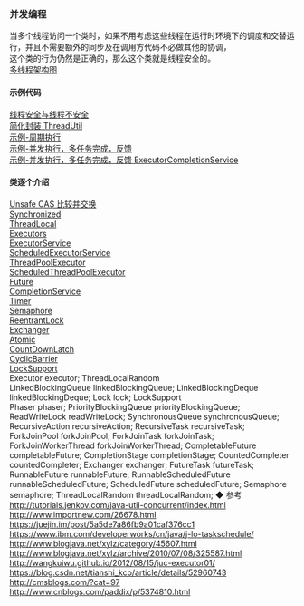 ### 并发编程   
当多个线程访问一个类时，如果不用考虑这些线程在运行时环境下的调度和交替运行，并且不需要额外的同步及在调用方代码不必做其他的协调，  
这个类的行为仍然是正确的，那么这个类就是线程安全的。  
[多线程架构图](ImageFiles/MT_001.png)  
#### 示例代码  
[线程安全与线程不安全](sample/safe_unsafe.md)   
[简化封装 ThreadUtil](library/ThreadUtil.md)  
[示例-周期执行](sample/ses_01.md)   
[示例-并发执行，多任务完成，反馈](sample/es_01.md)   
[示例-并发执行，多任务完成，反馈 ExecutorCompletionService](sample/es_01.md)   
#### 类逐个介绍  
[Unsafe CAS 比较并交换](library/Unsafe.md)  
[Synchronized](library/synchronized.md)  
[ThreadLocal](library/ThreadLocal.md)   
[Executors](library/Executors.md)  
[ExecutorService](library/ExecutorService.md)  
[ScheduledExecutorService](library/ScheduledExecutorService.md)  
[ThreadPoolExecutor](ThreadPoolExecutor/ThreadPoolExecutor.md)  
[ScheduledThreadPoolExecutor](library/ScheduledThreadPoolExecutor.md)  
[Future](library/Future.md)  
[CompletionService](library/CompletionService.md)  
[Timer](library/Timer.md)  
[Semaphore](library/Semaphore.md)  
[ReentrantLock](library/ReentrantLock.md)  
[Exchanger](library/Exchanger.md)  
[Atomic](library/Atomic)  
[CountDownLatch](library/CountDownLatch.md)  
[CyclicBarrier](library/CyclicBarrier.md)  
[LockSupport](library/LockSupport.md)  
Executor executor;
ThreadLocalRandom  
LinkedBlockingQueue linkedBlockingQueue;
LinkedBlockingDeque linkedBlockingDeque;
Lock lock;
LockSupport  
Phaser phaser;
PriorityBlockingQueue priorityBlockingQueue;
ReadWriteLock readWriteLock;
SynchronousQueue synchronousQueue;
RecursiveAction recursiveAction;
RecursiveTask recursiveTask;
ForkJoinPool forkJoinPool;
ForkJoinTask forkJoinTask;
ForkJoinWorkerThread forkJoinWorkerThread;
CompletableFuture completableFuture;
CompletionStage completionStage;
CountedCompleter countedCompleter;
Exchanger exchanger;
FutureTask futureTask;
RunnableFuture runnableFuture;
RunnableScheduledFuture runnableScheduledFuture;
ScheduledFuture scheduledFuture;
Semaphore semaphore;
ThreadLocalRandom threadLocalRandom;
◆ 参考  
http://tutorials.jenkov.com/java-util-concurrent/index.html  
http://www.importnew.com/26678.html  
https://juejin.im/post/5a5de7a86fb9a01caf376cc1  
https://www.ibm.com/developerworks/cn/java/j-lo-taskschedule/  
http://www.blogjava.net/xylz/category/45607.html  
http://www.blogjava.net/xylz/archive/2010/07/08/325587.html  
http://wangkuiwu.github.io/2012/08/15/juc-executor01/  
https://blog.csdn.net/tianshi_kco/article/details/52960743  
http://cmsblogs.com/?cat=97  
http://www.cnblogs.com/paddix/p/5374810.html  
